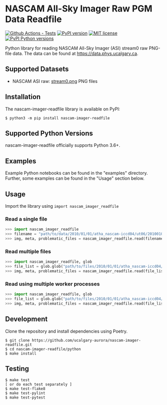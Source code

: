 # NASCAM All-Sky Imager Raw PGM Data Readfile

[![Github Actions - Tests](https://github.com/ucalgary-aurora/nascam-imager-readfile/workflows/tests/badge.svg)](https://github.com/ucalgary-aurora/nascam-imager-readfile/actions?query=workflow%3Atests)
[![PyPI version](https://img.shields.io/pypi/v/nascam-imager-readfile.svg)](https://pypi.python.org/pypi/nascam-imager-readfile/)
[![MIT license](https://img.shields.io/badge/License-MIT-blue.svg)](https://github.com/ucalgary-aurora/nascam-imager-readfile/blob/main/LICENSE)
[![PyPI Python versions](https://img.shields.io/badge/python-3.7%20%7C%203.8%20%7C%203.9%20%7C%203.10%20%7C%203.11-blue)](https://pypi.python.org/pypi/nascam-imager-readfile/)

Python library for reading NASCAM All-Sky Imager (ASI) stream0 raw PNG-file data. The data can be found at https://data.phys.ucalgary.ca.

## Supported Datasets

- NASCAM ASI raw: [stream0.png](https://data.phys.ucalgary.ca/sort_by_project/NORSTAR/nascam-msi/stream0.png) PNG files

## Installation

The nascam-imager-readfile library is available on PyPI:

```console
$ python3 -m pip install nascam-imager-readfile
```

## Supported Python Versions

nascam-imager-readfile officially supports Python 3.6+.

## Examples

Example Python notebooks can be found in the "examples" directory. Further, some examples can be found in the "Usage" section below.

## Usage

Import the library using `import nascam_imager_readfile`

### Read a single file

```python
>>> import nascam_imager_readfile
>>> filename = "path/to/data/2010/01/01/atha_nascam-iccd04/ut06/20100101_0600_atha_nascam-iccd04.png.tar"
>>> img, meta, problematic_files = nascam_imager_readfile.read(filename)
```

### Read multiple files

```python
>>> import nascam_imager_readfile, glob
>>> file_list = glob.glob("path/to/files/2010/01/01/atha_nascam-iccd04/ut06/*.tar")
>>> img, meta, problematic_files = nascam_imager_readfile.read(file_list)
```

### Read using multiple worker processes

```python
>>> import nascam_imager_readfile, glob
>>> file_list = glob.glob("path/to/files/2010/01/01/atha_nascam-iccd04/ut06/*.tar")
>>> img, meta, problematic_files = nascam_imager_readfile.read(file_list, workers=4)
```

## Development

Clone the repository and install dependencies using Poetry.

```console
$ git clone https://github.com/ucalgary-aurora/nascam-imager-readfile.git
$ cd nascam-imager-readfile/python
$ make install
```

## Testing

```console
$ make test
[ or do each test separately ]
$ make test-flake8
$ make test-pylint
$ make test-pytest
```
